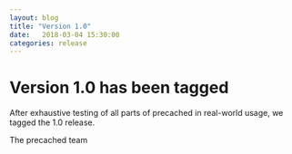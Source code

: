 ```yaml
---
layout: blog
title: "Version 1.0"
date:   2018-03-04 15:30:00
categories: release
---
```


# Version 1.0 has been tagged

After exhaustive testing of all parts of precached in real-world usage, we
tagged the 1.0 release.

The precached team
